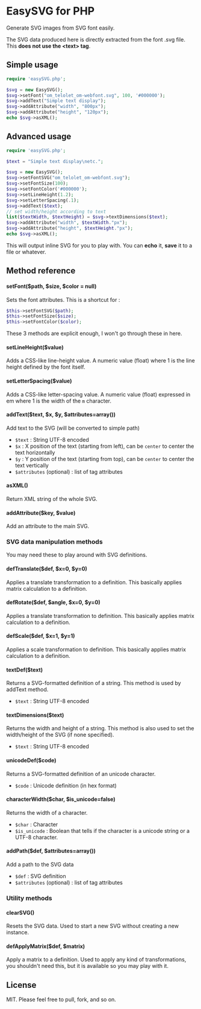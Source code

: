 # EasySVG for PHP

Generate SVG images from SVG font easily.

The SVG data produced here is directly extracted from the font .svg file. This **does not use the &lt;text&gt; tag**.

## Simple usage

```php
require 'easySVG.php';

$svg = new EasySVG();
$svg->setFont("om_telolet_om-webfont.svg", 100, '#000000');
$svg->addText("Simple text display");
$svg->addAttribute("width", "800px");
$svg->addAttribute("height", "120px");
echo $svg->asXML();
```

## Advanced usage

```php
require 'easySVG.php';

$text = "Simple text display\netc.";

$svg = new EasySVG();
$svg->setFontSVG("om_telolet_om-webfont.svg");
$svg->setFontSize(100);
$svg->setFontColor('#000000');
$svg->setLineHeight(1.2);
$svg->setLetterSpacing(.1);
$svg->addText($text);
// set width/height according to text
list($textWidth, $textHeight) = $svg->textDimensions($text);
$svg->addAttribute("width", $textWidth."px");
$svg->addAttribute("height", $textHeight."px");
echo $svg->asXML();
```

This will output inline SVG for you to play with. You can **echo** it, **save** it to a file or whatever.

## Method reference

#### setFont($path, $size, $color = null)

Sets the font attributes. This is a shortcut for :

```php
$this->setFontSVG($path);
$this->setFontSize($size);
$this->setFontColor($color);
```

These 3 methods are explicit enough, I won't go through these in here.

#### setLineHeight($value)

Adds a CSS-like line-height value. A numeric value (float) where 1 is the line height defined by the font itself.

#### setLetterSpacing($value)

Adds a CSS-like letter-spacing value. A numeric value (float) expressed in em where 1 is the width of the `m` character.

#### addText($text, $x, $y, $attributes=array())

Add text to the SVG (will be converted to simple path)

- `$text` : String UTF-8 encoded
- `$x` : X position of the text (starting from left), can be `center` to center the text horizontally
- `$y` : Y position of the text (starting from top), can be `center` to center the text vertically
- `$attributes` (optional) : list of tag attributes

#### asXML()

Return XML string of the whole SVG.

#### addAttribute($key, $value)

Add an attribute to the main SVG.

### SVG data manipulation methods

You may need these to play around with SVG definitions.

#### defTranslate($def, $x=0, $y=0)

Applies a translate transformation to a definition. This basically applies matrix calculation to a definition.

#### defRotate($def, $angle, $x=0, $y=0)

Applies a translate transformation to definition. This basically applies matrix calculation to a definition.

#### defScale($def, $x=1, $y=1)

Applies a scale transformation to definition. This basically applies matrix calculation to a definition.

#### textDef($text)

Returns a SVG-formatted definition of a string. This method is used by addText method.

- `$text` : String UTF-8 encoded

#### textDimensions($text)

Returns the width and height of a string. This method is also used to set the width/height of the SVG (if none specified).

- `$text` : String UTF-8 encoded

#### unicodeDef($code)

Returns a SVG-formatted definition of an unicode character.

- `$code` : Unicode definition (in hex format)

#### characterWidth($char, $is_unicode=false)

Returns the width of a character.

- `$char` : Character
- `$is_unicode` : Boolean that tells if the character is a unicode string or a UTF-8 character.

#### addPath($def, $attributes=array())

Add a path to the SVG data

- `$def` : SVG definition
- `$attributes` (optional) : list of tag attributes

### Utility methods

#### clearSVG()

Resets the SVG data. Used to start a new SVG without creating a new instance.

#### defApplyMatrix($def, $matrix)

Apply a matrix to a definition. Used to apply any kind of transformations, you shouldn't need this, but it is available so you may play with it.

## License

MIT. Please feel free to pull, fork, and so on.
